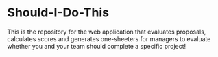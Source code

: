 # Should-I-Do-This

This is the repository for the web application that evaluates proposals, calculates scores and generates one-sheeters for managers to evaluate whether you and your team should complete a specific project!
